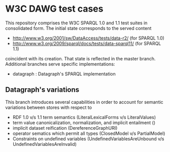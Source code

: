 
# W3C DAWG test cases

This repository comprises the W3C SPARQL 1.0 and 1.1 test suites in consolidated form.
The initial state corresponds to the served content

- http://www.w3.org/2001/sw/DataAccess/tests/data-r2/ (for SPARQL 1.0)
- http://www.w3.org/2009/sparql/docs/tests/data-sparql11/ (for SPARQL 1.1)

coincident with its creation. That state is reflected in the master branch.
Additional branches serve specific implementations:

- datagraph : Datagraph's SPARQL implementation


## Datagraph's variations

This branch introduces several capabilities in order to account for semantic variations between stores
with respect to
- RDF 1.0 v/s 1.1 term semantics (LiteralLexicalForms v/s LiteralValues)
- term value canonicalization, normalization, and implicit entailment ()
- implicit dataset reification (DereferenceGraphURI)
- operator sematics which permit all types (ClosedModel v/s PartialModel)
- Constraints on undefined variables (UndefinedVariablesAreUnbound v/s UndefinedVariablesAreInvalid)
